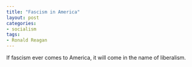 ```yaml
---
title: "Fascism in America"
layout: post
categories:
- socialism
tags:
- Ronald Reagan
---
```


If fascism ever comes to America, it will come in the name of liberalism.